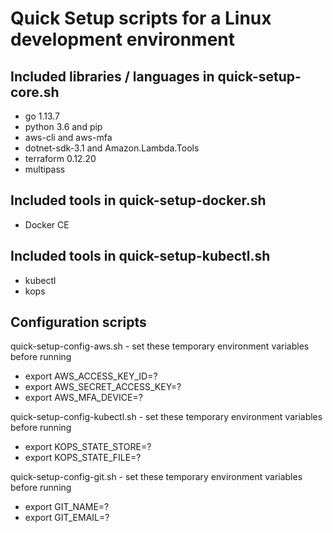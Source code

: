 # Quick Setup scripts for a Linux development environment

## Included libraries / languages in quick-setup-core.sh

- go 1.13.7
- python 3.6 and pip
- aws-cli and aws-mfa
- dotnet-sdk-3.1 and Amazon.Lambda.Tools
- terraform 0.12.20
- multipass

## Included tools in quick-setup-docker.sh

- Docker CE

## Included tools in quick-setup-kubectl.sh

- kubectl
- kops

## Configuration scripts

quick-setup-config-aws.sh - set these temporary environment variables before running

- export AWS_ACCESS_KEY_ID=?
- export AWS_SECRET_ACCESS_KEY=?
- export AWS_MFA_DEVICE=?

quick-setup-config-kubectl.sh - set these temporary environment variables before running

- export KOPS_STATE_STORE=?
- export KOPS_STATE_FILE=?

quick-setup-config-git.sh - set these temporary environment variables before running

- export GIT_NAME=?
- export GIT_EMAIL=?
